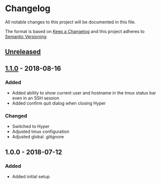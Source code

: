 # Changelog

All notable changes to this project will be documented in this file.

The format is based on [Keep a Changelog](http://keepachangelog.com/en/1.0.0/)
and this project adheres to [Semantic Versioning](http://semver.org/spec/v2.0.0.html).

## [Unreleased]

## [1.1.0] - 2018-08-16

### Added

+ Added ability to show current user and hostname in the tmux status bar even
  in an SSH session
+ Added confirm quit dialog when closing Hyper

### Changed

+ Switched to Hyper
+ Adjusted tmux configuration
+ Adjusted global .gitignore

## 1.0.0 - 2018-07-12

### Added

+ Added initial setup

[Unreleased]: https://github.com/mserajnik/dotfiles/compare/1.1.0...develop
[1.1.0]: https://github.com/mserajnik/dotfiles/compare/1.0.0...1.1.0

